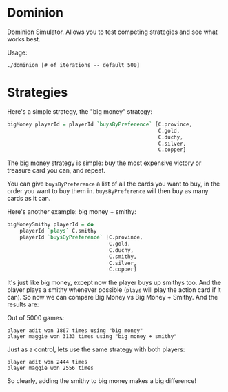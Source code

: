 # Dominion

Dominion Simulator. Allows you to test competing strategies and see what works best.

Usage:

    ./dominion [# of iterations -- default 500]

# Strategies

Here's a simple strategy, the "big money" strategy:

```haskell
bigMoney playerId = playerId `buysByPreference` [C.province,
                                                 C.gold,
                                                 C.duchy,
                                                 C.silver,
                                                 C.copper]
```

The big money strategy is simple: buy the most expensive victory or treasure card you can, and repeat.

You can give `buysByPreference` a list of all the cards you want to buy, in the order you want to buy them in. `buysByPreference` will then buy as many cards as it can.

Here's another example: big money + smithy:

```haskell
bigMoneySmithy playerId = do
    playerId `plays` C.smithy
    playerId `buysByPreference` [C.province,
                                 C.gold,
                                 C.duchy,
                                 C.smithy,
                                 C.silver,
                                 C.copper]
```

It's just like big money, except now the player buys up smithys too. And the player plays a smithy whenever possible (`plays` will play the action card if it can). So now we can compare Big Money vs Big Money + Smithy. And the results are:

Out of 5000 games:

    player adit won 1867 times using "big money"
    player maggie won 3133 times using "big money + smithy"

Just as a control, lets use the same strategy with both players:

    player adit won 2444 times
    player maggie won 2556 times

So clearly, adding the smithy to big money makes a big difference!
